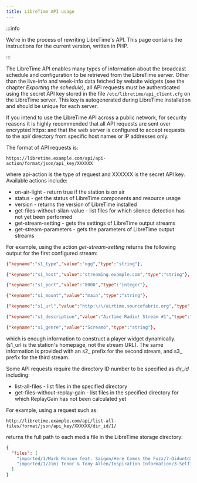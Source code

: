 ```yaml
---
title: LibreTime API usage
---
```


:::info

We're in the process of rewriting LibreTime's API. This page contains the instructions for the current version, written in PHP.

:::

The LibreTime API enables many types of information about the broadcast schedule and configuration to be retrieved from the LibreTime server. Other than the live-info and week-info data fetched by website widgets (see the chapter _Exporting the schedule_), all API requests must be authenticated using the secret API key stored in the file `/etc/libretime/api_client.cfg` on the LibreTime server. This key is autogenerated during LibreTime installation and should be unique for each server.

If you intend to use the LibreTime API across a public network, for security reasons it is highly recommended that all API requests are sent over encrypted https: and that the web server is configured to accept requests to the api/ directory from specific host names or IP addresses only.

The format of API requests is:

```
https://libretime.example.com/api/api-action/format/json/api_key/XXXXXX
```

where api-action is the type of request and XXXXXX is the secret API key. Available actions include:

- on-air-light - return true if the station is on air
- status - get the status of LibreTime components and resource usage
- version - returns the version of LibreTime installed
- get-files-without-silan-value - list files for which silence detection has not yet been performed
- get-stream-setting - gets the settings of LibreTime output streams
- get-stream-parameters - gets the parameters of LibreTime output streams

For example, using the action _get-stream-setting_ returns the following output for the first configured stream:

```json
{"keyname":"s1_type","value":"ogg","type":"string"},

{"keyname":"s1_host","value":"streaming.example.com","type":"string"},

{"keyname":"s1_port","value":"8000","type":"integer"},

{"keyname":"s1_mount","value":"main","type":"string"},

{"keyname":"s1_url","value":"http:\/\/airtime.sourcefabric.org","type":"string"},

{"keyname":"s1_description","value":"Airtime Radio! Stream #1","type":"string"},

{"keyname":"s1_genre","value":"Screamo","type":"string"},
```

which is enough information to construct a player widget dynamically. (s1_url is the station's homepage, not the stream URL). The same information is provided with an s2\_ prefix for the second stream, and s3\_ prefix for the third stream.

Some API requests require the directory ID number to be specified as _dir_id_ including:

- list-all-files - list files in the specified directory
- get-files-without-replay-gain - list files in the specified directory for which ReplayGain has not been calculated yet

For example, using a request such as:

```
http://libretime.example.com/api/list-all-files/format/json/api_key/XXXXXX/dir_id/1/
```

returns the full path to each media file in the LibreTime storage directory:

```json
{
  "files": [
    "imported/1/Mark Ronson feat. Saigon/Here Comes the Fuzz/7-Diduntdidunt-unknown.flac",
    "imported/1/Jimi Tenor & Tony Allen/Inspiration Information/3-Selfish Gene-128kbps.mp3"
  ]
}
```
